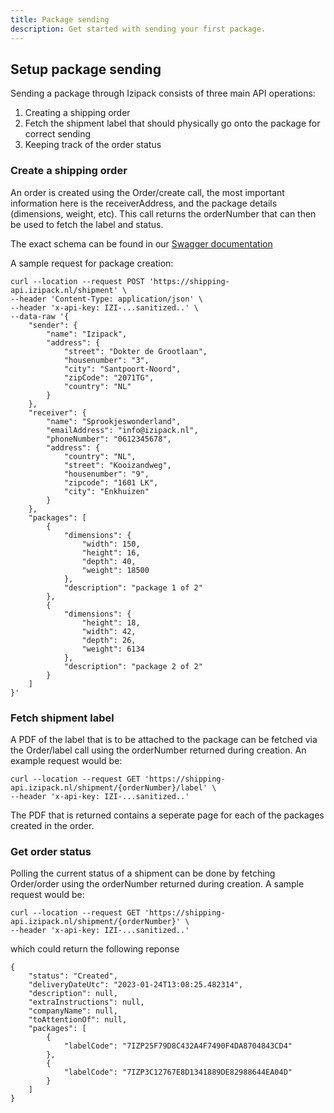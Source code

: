 ```yaml
---
title: Package sending
description: Get started with sending your first package.
---
```


## Setup package sending

Sending a package through Izipack consists of three main API operations:
1. Creating a shipping order
2. Fetch the shipment label that should physically go onto the package for correct sending
3. Keeping track of the order status

### Create a shipping order

An order is created using the Order/create call, the most important information here is the receiverAddress, and the package details (dimensions, weight, etc). This call returns the orderNumber that can then be used to fetch the label and status.

The exact schema can be found in our [Swagger documentation](https://shipping-api.izipack.nl/index.html)

A sample request for package creation:
```
curl --location --request POST 'https://shipping-api.izipack.nl/shipment' \
--header 'Content-Type: application/json' \
--header 'x-api-key: IZI-...sanitized..' \
--data-raw '{
    "sender": {
        "name": "Izipack",
        "address": {
            "street": "Dokter de Grootlaan",
            "housenumber": "3",
            "city": "Santpoort-Noord",
            "zipCode": "2071TG",
            "country": "NL"
        }
    },
    "receiver": {
        "name": "Sprookjeswonderland",
        "emailAddress": "info@izipack.nl",
        "phoneNumber": "0612345678",
        "address": {
            "country": "NL",
            "street": "Kooizandweg",
            "housenumber": "9",
            "zipcode": "1601 LK",
            "city": "Enkhuizen"
        }
    },
    "packages": [
        {
            "dimensions": {
                "width": 150,
                "height": 16,
                "depth": 40,
                "weight": 18500
            },
            "description": "package 1 of 2"
        },
        {
            "dimensions": {
                "height": 18,
                "width": 42,
                "depth": 26,
                "weight": 6134
            },
            "description": "package 2 of 2"
        }
    ]
}'
```

### Fetch shipment label

A PDF of the label that is to be attached to the package can be fetched via the Order/label call using the orderNumber returned during creation. An example request would be:

```
curl --location --request GET 'https://shipping-api.izipack.nl/shipment/{orderNumber}/label' \
--header 'x-api-key: IZI-...sanitized..'
```

The PDF that is returned contains a seperate page for each of the packages created in the order.

### Get order status

Polling the current status of a shipment can be done by fetching Order/order using the orderNumber returned during creation. A sample request would be:

```
curl --location --request GET 'https://shipping-api.izipack.nl/shipment/{orderNumber}' \
--header 'x-api-key: IZI-...sanitized..'
```
which could return the following reponse
```
{
    "status": "Created",
    "deliveryDateUtc": "2023-01-24T13:08:25.482314",
    "description": null,
    "extraInstructions": null,
    "companyName": null,
    "toAttentionOf": null,
    "packages": [
        {
            "labelCode": "7IZP25F79D8C432A4F7490F4DA8704843CD4"
        },
        {
            "labelCode": "7IZP3C12767E8D1341889DE82988644EA04D"
        }
    ]
}
```